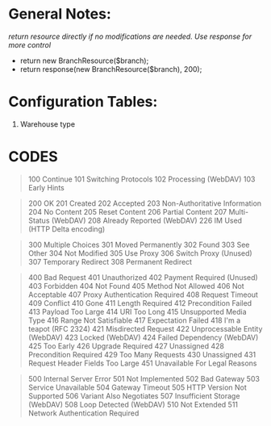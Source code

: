 # General Notes:

_return resource directly if no modifications are needed. Use response for more control_

-   return new BranchResource($branch);
-   return response(new BranchResource($branch), 200);

# Configuration Tables:

1. Warehouse type

# CODES

<!-- ------------------------- 1xx: Informational -------------------------- -->

> 100 Continue
> 101 Switching Protocols
> 102 Processing (WebDAV)
> 103 Early Hints

<!-- ---------------------------- 2xx: Success ----------------------------- -->

> 200 OK
> 201 Created
> 202 Accepted
> 203 Non-Authoritative Information
> 204 No Content
> 205 Reset Content
> 206 Partial Content
> 207 Multi-Status (WebDAV)
> 208 Already Reported (WebDAV)
> 226 IM Used (HTTP Delta encoding)

<!-- -------------------------- 3xx: Redirection --------------------------- -->

> 300 Multiple Choices
> 301 Moved Permanently
> 302 Found
> 303 See Other
> 304 Not Modified
> 305 Use Proxy
> 306 Switch Proxy (Unused)
> 307 Temporary Redirect
> 308 Permanent Redirect

<!-- ------------------------- 4xx: Client Errors -------------------------- -->

> 400 Bad Request
> 401 Unauthorized
> 402 Payment Required (Unused)
> 403 Forbidden
> 404 Not Found
> 405 Method Not Allowed
> 406 Not Acceptable
> 407 Proxy Authentication Required
> 408 Request Timeout
> 409 Conflict
> 410 Gone
> 411 Length Required
> 412 Precondition Failed
> 413 Payload Too Large
> 414 URI Too Long
> 415 Unsupported Media Type
> 416 Range Not Satisfiable
> 417 Expectation Failed
> 418 I'm a teapot (RFC 2324)
> 421 Misdirected Request
> 422 Unprocessable Entity (WebDAV)
> 423 Locked (WebDAV)
> 424 Failed Dependency (WebDAV)
> 425 Too Early
> 426 Upgrade Required
> 427 Unassigned
> 428 Precondition Required
> 429 Too Many Requests
> 430 Unassigned
> 431 Request Header Fields Too Large
> 451 Unavailable For Legal Reasons

<!-- ------------------------- 5xx: Server Errors -------------------------- -->

> 500 Internal Server Error
> 501 Not Implemented
> 502 Bad Gateway
> 503 Service Unavailable
> 504 Gateway Timeout
> 505 HTTP Version Not Supported
> 506 Variant Also Negotiates
> 507 Insufficient Storage (WebDAV)
> 508 Loop Detected (WebDAV)
> 510 Not Extended
> 511 Network Authentication Required
